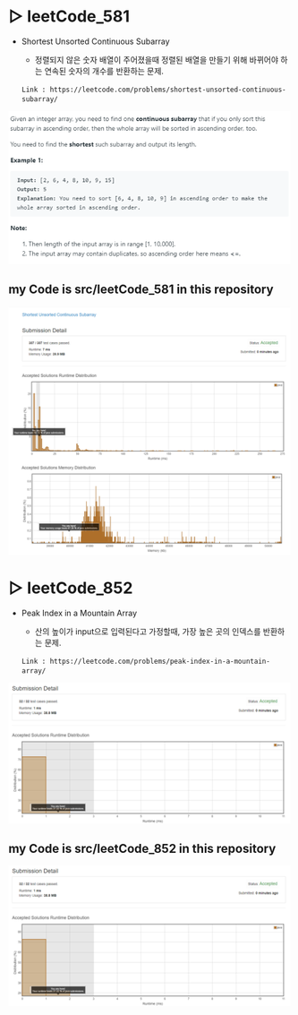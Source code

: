 # ▷ leetCode_581
- Shortest Unsorted Continuous Subarray

  - 정렬되지 않은 숫자 배열이 주어졌을때 정렬된 배열을 만들기 위해 바뀌어야 하는 연속된 숫자의 개수를 반환하는 문제.

  `Link : https://leetcode.com/problems/shortest-unsorted-continuous-subarray/`

![Question_581](assets/Question_581.png)

## my Code is src/leetCode_581 in this repository
![Submission_581](assets/Submission_Detail_581.png)

# ▷ leetCode_852
- Peak Index in a Mountain Array

  - 산의 높이가 input으로 입력된다고 가정할때, 가장 높은 곳의 인덱스를 반환하는 문제.

  `Link : https://leetcode.com/problems/peak-index-in-a-mountain-array/`

![Submission_852](assets/Submission_Detail_852.png)

## my Code is src/leetCode_852 in this repository
![Submission_852](assets/Submission_Detail_852.png)

